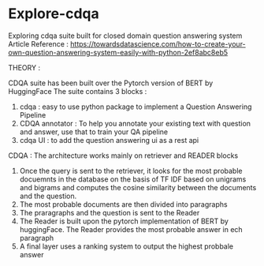 # Explore-cdqa
Exploring cdqa suite built for closed domain question answering system
Article Reference : https://towardsdatascience.com/how-to-create-your-own-question-answering-system-easily-with-python-2ef8abc8eb5

THEORY : 

CDQA suite has been built over the Pytorch version of BERT by HuggingFace
The suite contains 3 blocks :
  1. cdqa : easy to use python package to implement a Question Answering Pipeline
  2. CDQA annotator : To help you annotate your existing text with question and answer, use that to train your QA pipeline
  3. cdqa UI : to add the question answering ui as a rest api 
  
 CDQA : The architecture works mainly on retriever and READER blocks
 1. Once the query is sent to the retriever, it looks for the most probable docuemnts in the database on the basis of TF IDF based on unigrams and bigrams and computes the cosine similarity between the documents and the question. 
 2. The most probable documents are then divided into paragraphs
 3. The praragraphs and the question is sent to the Reader
 4. The Reader is built upon the pytorch implementation of BERT by huggingFace. The Reader provides the most probable answer in ech paragraph
 5. A final layer uses a ranking system to output the highest probbale answer
 

 
